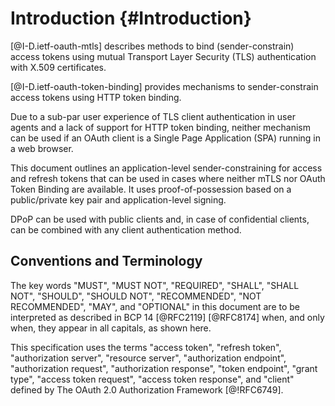 # Introduction {#Introduction}

[@I-D.ietf-oauth-mtls] describes methods to bind (sender-constrain) access tokens
using mutual Transport Layer Security (TLS) authentication with X.509
certificates. 

[@I-D.ietf-oauth-token-binding] provides mechanisms to
sender-constrain access tokens using HTTP token binding.

Due to a sub-par user experience of TLS client authentication in user
agents and a lack of support for HTTP token binding, neither mechanism
can be used if an OAuth client is a Single Page Application (SPA)
running in a web browser.

This document outlines an application-level sender-constraining for
access and refresh tokens that can be used in cases where neither mTLS nor
OAuth Token Binding are available. It uses proof-of-possession based on
a public/private key pair and application-level signing.

DPoP can be used with public clients and, in case of confidential
clients, can be combined with any client authentication method.

## Conventions and Terminology

The key words "MUST", "MUST NOT", "REQUIRED", "SHALL", "SHALL
NOT", "SHOULD", "SHOULD NOT", "RECOMMENDED", "NOT RECOMMENDED",
"MAY", and "OPTIONAL" in this document are to be interpreted as
described in BCP 14 [@RFC2119] [@RFC8174] when, and only when, they
appear in all capitals, as shown here.


This specification uses the terms "access token", "refresh token",
"authorization server", "resource server", "authorization endpoint",
"authorization request", "authorization response", "token endpoint",
"grant type", "access token request", "access token response", and
"client" defined by The OAuth 2.0 Authorization Framework [@!RFC6749].
